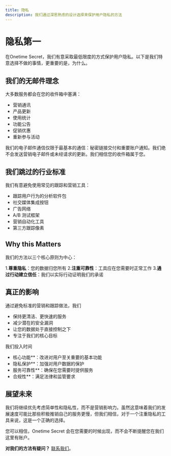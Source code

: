 ```yaml
---
title: 隐私
description: 我们通过深思熟虑的设计选择来保护用户隐私的方法
---
```


# 隐私第一

在Onetime Secret，我们有意采取最低限度的方式保护用户隐私。以下是我们特意选择不做的事情，更重要的是，为什么。

## 我们的无邮件理念

大多数服务都会在您的收件箱中塞满：

- 营销通讯
- 产品更新
- 使用统计
- 功能公告
- 促销优惠
- 重新参与活动

我们的电子邮件通信仅限于最基本的通信：秘密链接交付和重要账户通知。我们绝不会发送营销电子邮件或未经请求的更新。我们相信您的收件箱属于您。

## 我们跳过的行业标准

我们有意避免使用常见的跟踪和营销工具：

- 跟踪用户行为的分析软件包
- 社交媒体集成按钮
- 广告网络
- A/B 测试框架
- 营销自动化工具
- 第三方跟踪像素

## Why this Matters

我们的方法以三个核心原则为中心：

1.**尊重隐私**：您的数据归您所有
2.**注重可靠性**：工具应在您需要时正常工作
3.**通过行动建立信任**：我们以实际行动证明我们的承诺

## 真正的影响

通过避免标准的营销和跟踪做法，我们

- 保持更清洁、更快速的服务
- 减少潜在的安全漏洞
- 让您的数据处于直接控制之下
- 专注于我们的核心目标

我们投入时间

- 核心功能**：改进对用户至关重要的基本功能
- 隐私保护**：加强对用户数据的保护
- 服务可靠性**：确保在您需要时提供服务
- 合规性**：满足法律和监管要求

## 展望未来

我们将继续优先考虑简单性和隐私性，而不是营销影响力。虽然这意味着我们的发展速度可能比那些积极推销自己的服务更慢，但我们相信，对于一个注重隐私的工具来说，这是一个正确的选择。

您可以相信，Onetime Secret 会在您需要的时候出现，而不会不断提醒您在我们这里有账户。

**对我们的方法有疑问？** [联系我们](https://onetimesecret.com/feedback)。
